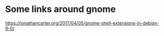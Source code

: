 Some links around gnome
=======================

https://jonathancarter.org/2017/04/05/gnome-shell-extensions-in-debian-9-0/
